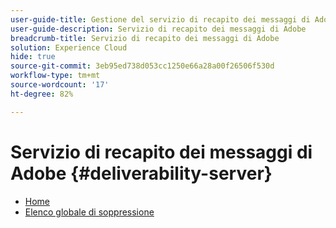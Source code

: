 ```yaml
---
user-guide-title: Gestione del servizio di recapito dei messaggi di Adobe
user-guide-description: Servizio di recapito dei messaggi di Adobe
breadcrumb-title: Servizio di recapito dei messaggi di Adobe
solution: Experience Cloud
hide: true
source-git-commit: 3eb95ed738d053cc1250e66a28a00f26506f530d
workflow-type: tm+mt
source-wordcount: '17'
ht-degree: 82%

---
```


# Servizio di recapito dei messaggi di Adobe {#deliverability-server}

* [Home](home.md)
* [Elenco globale di soppressione](global-suppression-list.md)
